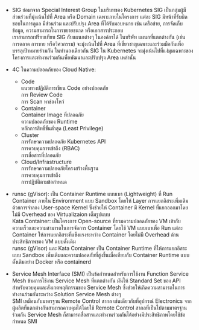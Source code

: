 - SIG ย่อมาจาก Special Interest Group ในบริบทของ Kubernetes SIG เป็นกลุ่มผู้มีส่วนร่วมที่มุ่งเน้นไปที่ Area หรือ Domain เฉพาะภายในโครงการ แต่ละ SIG มีหน้าที่รับผิดชอบในการดูแล มีส่วนร่วม และปรับปรุง Area ที่ได้รับมอบหมาย เช่น เครือข่าย, การจัดเก็บข้อมูล, ความสามารถในการขยายขนาด หรือเอกสารประกอบ  
เราสามารถเปรียบเทียบ SIG กับแผนกต่างๆ ในองค์กรได้ ในบริษัท แผนกที่แตกต่างกัน (เช่น การตลาด การขาย หรือวิศวกรรม) จะมุ่งเน้นไปที่ Area ที่เชี่ยวชาญเฉพาะและร่วมมือกันเพื่อบรรลุเป้าหมายร่วมกัน ในทำนองเดียวกัน SIG ใน Kubernetes จะมุ่งเน้นไปที่แง่มุมเฉพาะของโครงการและทำงานร่วมกันเพื่อพัฒนาและปรับปรุง Area เหล่านั้น

- 4C ในความปลอดภัยของ Cloud Native:
  - Code  
แนวทางปฏิบัติการเขียน Code อย่างปลอดภัย  
การ Review Code  
การ Scan หาช่องโหว่
  - Container  
Container Image ที่ปลอดภัย  
ความปลอดภัยของ Runtime  
หลักการสิทธิ์ขั้นต่ำสุด (Least Privilege)
  - Cluster  
การรักษาความปลอดภัย Kubernetes API  
การควบคุมการเข้าถึง (RBAC)  
การสื่อสารที่ปลอดภัย
  - Cloud/Infrastructure  
การรักษาความปลอดภัยโครงสร้างพื้นฐาน  
การควบคุมการเข้าถึง  
การปฏิบัติตามข้อกำหนด

- runsc (gVisor): เป็น Container Runtime แบบเบา (Lightweight) ที่ Run Container ภายใน Environment แบบ Sandbox โดยให้ Layer การแยกอิสระเพิ่มเติมด้วยการจำลอง User-space Kernel ซึ่งช่วยให้ Container มี Kernel ที่แยกออกมาโดยไม่มี Overhead ของ Virtualizaion เต็มรูปแบบ  
Kata Container: เป็นโครงการ Open-source ที่รวมความปลอดภัยของ VM เข้ากับความเร็วและความสามารถในการจัดการ Container โดยใช้ VM แบบเบาเพื่อ Run แต่ละ Container ให้การแยกอิสระที่แข็งแรงระหว่าง Container โดยไม่มี Overhead ด้านประสิทธิภาพของ VM แบบดั้งเดิม  
runsc (gVisor) และ Kata Container เป็น Container Runtime ที่ให้การแยกอิสระแบบ Sandbox เพิ่มเติมและความปลอดภัยที่สูงขึ้นเมื่อเทียบกับ Container Runtime แบบดั้งเดิมอย่าง Docker หรือ containerd

- Service Mesh Interface (SMI) เป็นข้อกำหนดสำหรับการใช้งาน Function Service Mesh ข้ามการใช้งาน Service Mesh ที่แตกต่างกัน มันให้ Standard Set ของ API สำหรับควบคุมและสังเกตพฤติกรรมของ Service Mesh ซึ่งช่วยให้เกิดความสามารถในการทำงานร่วมกันระหว่าง Solution Service Mesh ต่างๆ  
SMI เหมือนกับมาตรฐาน Remote Control สากล เช่นเดียวกับที่อุปกรณ์ Electronics จากผู้ผลิตที่แตกต่างกันสามารถควบคุมได้โดยใช้ Remote Control สากลที่เป็นไปตามมาตรฐานร่วมกัน Service Mesh ก็สามารถสื่อสารและทำงานร่วมกันได้อย่างมีประสิทธิภาพโดยใช้ข้อกำหนด SMI
